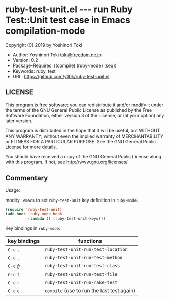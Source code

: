 ruby-test-unit.el --- run Ruby Test::Unit test case in Emacs compilation-mode
=============================================================================

Copyright (C) 2019 by Yoshinori Toki

- Author: Yoshinori Toki <toki@freedom.ne.jp>
- Version: 0.2
- Package-Requires: ((compile) (ruby-mode) (seq))
- Keywords: ruby, test
- URL: <https://github.com/y10k/ruby-test-unit.el>

LICENSE
-------
This program is free software; you can redistribute it and/or modify
it under the terms of the GNU General Public License as published by
the Free Software Foundation, either version 3 of the License, or
(at your option) any later version.

This program is distributed in the hope that it will be useful,
but WITHOUT ANY WARRANTY; without even the implied warranty of
MERCHANTABILITY or FITNESS FOR A PARTICULAR PURPOSE.  See the
GNU General Public License for more details.

You should have received a copy of the GNU General Public License
along with this program.  If not, see <http://www.gnu.org/licenses/>.

Commentary
----------
Usage:

modity `.emacs` to set `ruby-test-unit` key definition in `ruby-mode`.

```lisp
(require 'ruby-test-unit)
(add-hook 'ruby-mode-hook
          (lambda () (ruby-test-unit-keys)))
```

Key bindings in `ruby-mode`:

|key bindings|functions                                  |
|------------|-------------------------------------------|
|`C-c` `,`   |`ruby-test-unit-run-test-location`         |
|`C-c` `.`   |`ruby-test-unit-run-test-method`           |
|`C-c` `@`   |`ruby-test-unit-run-test-class`            |
|`C-c` `f`   |`ruby-test-unit-run-test-file`             |
|`C-c` `r`   |`ruby-test-unit-run-rake-test`             |
|`C-c` `c`   |`compile` (use to run the last test again) |

